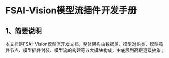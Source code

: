 # FSAI-Vision模型流插件开发手册

## 1、简要说明

本文档是FSAI-Vision模型流开发文档，整体架构由数据类、模型对象类、模型插件节点、模型插件封装、模型流的构建等五大模块构成，由底层到高层逐级抽象；

